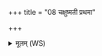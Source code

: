 +++
title = "08 चक्षुष्मती प्रथमा"

+++
<details><summary>मूलम् (WS)</summary>

चक्षुष्मती प्रथमा शतौदना सूर्यो ह चक्षुरुत चन्द्रमास्तव ।  
विश्वैर्देवैर्ऋतुभिः संविदाना सा दातारं तृप्त्या तर्पयासि ॥ ९ ॥
</details>